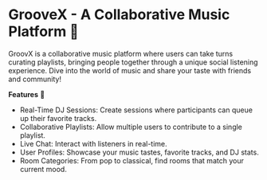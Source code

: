 # GrooveX - A Collaborative Music Platform 🎵

GroovX is a collaborative music platform where users can take turns curating playlists, bringing people together through a unique social listening experience. Dive into the world of music and share your taste with friends and community!

**Features** 🌟
- Real-Time DJ Sessions: Create sessions where participants can queue up their favorite tracks.
- Collaborative Playlists: Allow multiple users to contribute to a single playlist.
- Live Chat: Interact with listeners in real-time.
- User Profiles: Showcase your music tastes, favorite tracks, and DJ stats.
- Room Categories: From pop to classical, find rooms that match your current mood.
